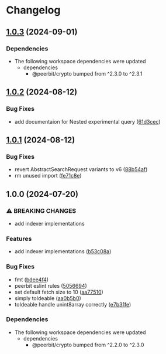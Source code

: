 # Changelog

## [1.0.3](https://github.com/dao-xyz/peerbit/compare/indexer-interface-v1.0.2...indexer-interface-v1.0.3) (2024-09-01)


### Dependencies

* The following workspace dependencies were updated
  * dependencies
    * @peerbit/crypto bumped from ^2.3.0 to ^2.3.1

## [1.0.2](https://github.com/dao-xyz/peerbit/compare/indexer-interface-v1.0.1...indexer-interface-v1.0.2) (2024-08-12)


### Bug Fixes

* add documentaion for Nested experimental query ([61d3cec](https://github.com/dao-xyz/peerbit/commit/61d3cec4ed802ac59f3c77482855a6cb9b8360b5))

## [1.0.1](https://github.com/dao-xyz/peerbit/compare/indexer-interface-v1.0.0...indexer-interface-v1.0.1) (2024-08-12)


### Bug Fixes

* revert AbstractSearchRequest variants to v6 ([88b54af](https://github.com/dao-xyz/peerbit/commit/88b54af1f946e96d696d76b387d44cb173548e9b))
* rm unused import ([fe71c8e](https://github.com/dao-xyz/peerbit/commit/fe71c8efbf40edd591c9ddef986561db3b8c1191))

## 1.0.0 (2024-07-20)


### ⚠ BREAKING CHANGES

* add indexer implementations

### Features

* add indexer implementations ([b53c08a](https://github.com/dao-xyz/peerbit/commit/b53c08a01bcf24cf1832619b469b0f9f564f669d))


### Bug Fixes

* fmt ([bdee4f4](https://github.com/dao-xyz/peerbit/commit/bdee4f4943fcabd21c53a4f37dba17d04cea2577))
* peerbit eslint rules ([5056694](https://github.com/dao-xyz/peerbit/commit/5056694f90ad03c0c5ba1e47c6ac57387d85aba9))
* set default fetch size to 10 ([aa77510](https://github.com/dao-xyz/peerbit/commit/aa77510ff232ae850523335907e92b40e5d75c56))
* simply toIdeable ([aa0b5b0](https://github.com/dao-xyz/peerbit/commit/aa0b5b0ebca0818fe12d4c5175ef6565b83d7604))
* toIdeable handle unint8array correctly ([e7b31fe](https://github.com/dao-xyz/peerbit/commit/e7b31feeef12a79337d5fa4ea814c066877fc906))


### Dependencies

* The following workspace dependencies were updated
  * dependencies
    * @peerbit/crypto bumped from ^2.2.0 to ^2.3.0
